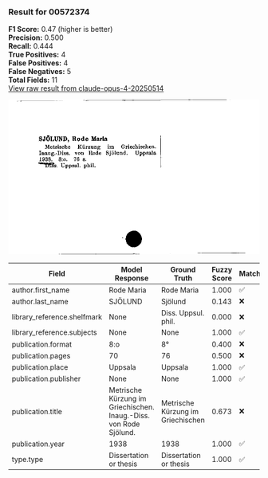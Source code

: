 ### Result for 00572374
**F1 Score:** 0.47 (higher is better)<br>**Precision:** 0.500<br>**Recall:** 0.444<br>**True Positives:** 4<br>**False Positives:** 4<br>**False Negatives:** 5<br>**Total Fields:** 11<br>[View raw result from claude-opus-4-20250514](https://github.com/RISE-UNIBAS/humanities_data_benchmark/blob/main/results/2025-09-02/T0147/request_T0147_00572374.json)

<img src="https://github.com/RISE-UNIBAS/humanities_data_benchmark/blob/main/benchmarks/zettelkatalog/images/00572374.jpg?raw=true" alt="00572374" width="600px">

| Field | Model Response | Ground Truth | Fuzzy Score | Match |
|-------|----------------|--------------|-------------|-------|
| author.first_name | Rode Maria | Rode Maria | 1.000 | ✅ |
| author.last_name | SJÖLUND | Sjölund | 0.143 | ❌ |
| library_reference.shelfmark | None | Diss. Uppsul. phil. | 0.000 | ❌ |
| library_reference.subjects | None | None | 1.000 | ✅ |
| publication.format | 8:o | 8° | 0.400 | ❌ |
| publication.pages | 70 | 76 | 0.500 | ❌ |
| publication.place | Uppsala | Uppsala | 1.000 | ✅ |
| publication.publisher | None | None | 1.000 | ✅ |
| publication.title | Metrische Kürzung im Griechischen. Inaug.-Diss. von Rode Sjölund. | Metrische Kürzung im Griechischen | 0.673 | ❌ |
| publication.year | 1938 | 1938 | 1.000 | ✅ |
| type.type | Dissertation or thesis | Dissertation or thesis | 1.000 | ✅ |

